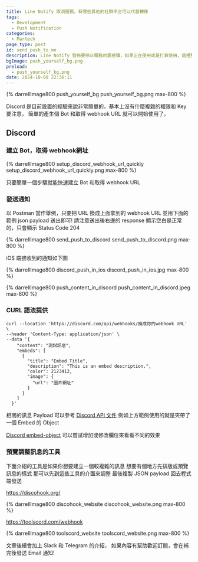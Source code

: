 ```yaml
---
title: Line Notify 取消服務，有哪些其他的社群平台可以代替轉移
tags:
  - Development
  - Push Notification
categories:
  - Martech
page_type: post
id: send_push_to_me
description: Line Notify 發佈要停止服務的震撼彈，如果正在使用或是打算使用，這裡整理出幾個可以考慮替代的方案和如何串接
bgImage: push_yourself_bg.png
preload:
  - push_yourself_bg.png
date: 2024-10-08 22:36:11
---
```


{% darrellImage800 push_yourself_bg push_yourself_bg.png max-800 %}

Discord 是目前設置的經驗來說非常簡單的，基本上沒有什麼複雜的權限和 Key 要注意，
簡單的產生個 Bot 和取得 webhook URL 就可以開始使用了。

## Discord

### 建立 Bot，取得 webhook網址

{% darrellImage800 setup_discord_webhook_url_quickly setup_discord_webhook_url_quickly.png max-800 %}

只要簡單一個步驟就能快速建立 Bot 和取得 webhook URL

### 發送通知

以 Postman 當作舉例，只要把 URL 換成上面拿到的 webhook URL 
並用下面的範例 json payload 送出即可!
請注意送出後右邊的 response 顯示空白是正常的，只會顯示 Status Code 204 

{% darrellImage800 send_push_to_discord send_push_to_discord.png max-800 %}

iOS 端接收到的通知如下圖

{% darrellImage800 discord_push_in_ios discord_push_in_ios.jpg max-800 %}

{% darrellImage800 push_content_in_discord push_content_in_discord.jpeg max-800 %}

### CURL 語法提供

```
curl --location 'https://discord.com/api/webhooks/換成你的webhook URL' \
--header 'Content-Type: application/json' \
--data '{
    "content": "測試訊息",
    "embeds": [
      {
        "title": "Embed Title",
        "description": "This is an embed description.",
        "color": 2123412,
        "image": {
          "url": "圖片網址"
        }
      }
    ]
  }'
```

相關的訊息 Payload 可以參考 [Discord API 文件](https://discord.com/developers/docs/resources/webhook#execute-webhook)
例如上方範例使用的就是夾帶了一個 Embed 的 Object 

[Discord embed-object](https://discord.com/developers/docs/resources/message#embed-object)
可以嘗試增加或修改欄位來看看不同的效果

### 預覽調整訊息的工具

下面介紹的工具是如果你想要建立一個較複雜的訊息
想要有個地方先排版或預覽訊息的樣式
那可以先到這些工具的介面來調整
最後複製 JSON payload 回去程式端發送

https://discohook.org/

{% darrellImage800 discohook_website discohook_website.png max-800 %}

https://toolscord.com/webhook

{% darrellImage800 toolscord_website toolscord_website.png max-800 %}

文章後續會加上 Slack 和 Telegram 的介紹，
如果內容有幫助歡迎訂閱，會在補完後發送 Email 通知!